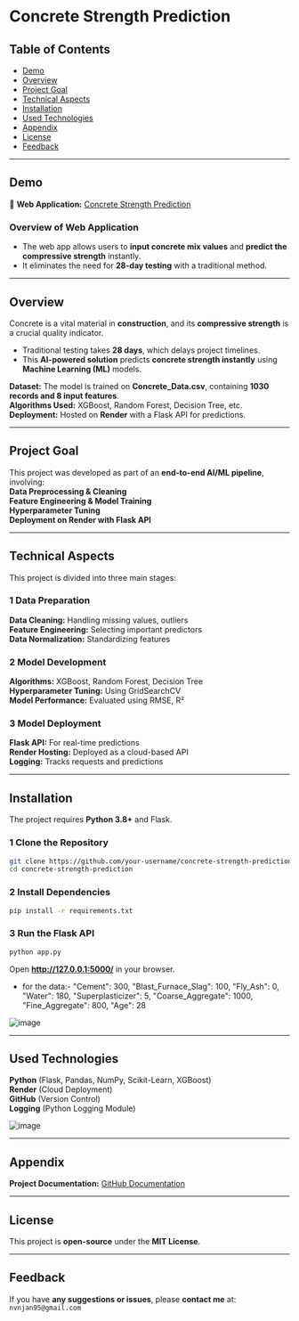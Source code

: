 # Concrete Strength Prediction

## Table of Contents
- [Demo](#demo)
- [Overview](#overview)
- [Project Goal](#project-goal)
- [Technical Aspects](#technical-aspects)
- [Installation](#installation)
- [Used Technologies](#used-technologies)
- [Appendix](#appendix)
- [License](#license)
- [Feedback](#feedback)

---

##  Demo  
🔗 **Web Application:** [Concrete Strength Prediction](https://concrete-strength-prediction-7jg6.onrender.com)

### **Overview of Web Application**  
- The web app allows users to **input concrete mix values** and **predict the compressive strength** instantly.  
- It eliminates the need for **28-day testing** with a traditional method.  

---

##  Overview  
Concrete is a vital material in **construction**, and its **compressive strength** is a crucial quality indicator.  
- Traditional testing takes **28 days**, which delays project timelines.  
- This **AI-powered solution** predicts **concrete strength instantly** using **Machine Learning (ML)** models.  

**Dataset:** The model is trained on **Concrete_Data.csv**, containing **1030 records and 8 input features**.  
**Algorithms Used:** XGBoost, Random Forest, Decision Tree, etc.  
**Deployment:** Hosted on **Render** with a Flask API for predictions.  

---

## Project Goal  
This project was developed as part of an **end-to-end AI/ML pipeline**, involving:  
 **Data Preprocessing & Cleaning**  
 **Feature Engineering & Model Training**  
 **Hyperparameter Tuning**  
 **Deployment on Render with Flask API**  

---

## Technical Aspects  
This project is divided into three main stages:

### **1️ Data Preparation**  
 **Data Cleaning:** Handling missing values, outliers  
 **Feature Engineering:** Selecting important predictors  
 **Data Normalization:** Standardizing features  

### **2️ Model Development**  
 **Algorithms:** XGBoost, Random Forest, Decision Tree  
 **Hyperparameter Tuning:** Using GridSearchCV  
 **Model Performance:** Evaluated using RMSE, R²  

### **3️ Model Deployment**  
 **Flask API:** For real-time predictions  
 **Render Hosting:** Deployed as a cloud-based API  
 **Logging:** Tracks requests and predictions  

---

## Installation  
The project requires **Python 3.8+** and Flask.  

### **1️ Clone the Repository**
```bash
git clone https://github.com/your-username/concrete-strength-prediction.git
cd concrete-strength-prediction
```

### **2️ Install Dependencies**
```bash
pip install -r requirements.txt
```

### **3️ Run the Flask API**
```bash
python app.py
```
Open **http://127.0.0.1:5000/** in your browser.
- for the data:-
    "Cement": 300,
    "Blast_Furnace_Slag": 100,
    "Fly_Ash": 0,
    "Water": 180,
    "Superplasticizer": 5,
    "Coarse_Aggregate": 1000,
    "Fine_Aggregate": 800,
    "Age": 28
  
![image](https://github.com/user-attachments/assets/a274745f-925c-4173-a532-b427b767a035)


---

##  Used Technologies  
 **Python** (Flask, Pandas, NumPy, Scikit-Learn, XGBoost)  
 **Render** (Cloud Deployment)  
 **GitHub** (Version Control)    
 **Logging** (Python Logging Module)  

 ![image](https://github.com/user-attachments/assets/77e4ba35-6e39-4ba9-a778-b1799f94697d)


---

##  Appendix  
 **Project Documentation:** [GitHub Documentation](#)  

---

## License  
This project is **open-source** under the **MIT License**.

---

## Feedback  
If you have **any suggestions or issues**, please **contact me** at: `nvnjan95@gmail.com`  
```
